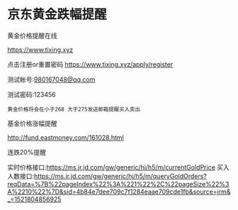 # 京东黄金跌幅提醒
黄金价格提醒在线

https://www.tixing.xyz

点击注册or重置密码 https://www.tixing.xyz/apply/register

测试帐号:980167048@qq.com

测试密码:123456

```黄金价格将会在小于268 大于275发送邮箱提醒买入卖出```


基金价格涨幅提醒

http://fund.eastmoney.com/161028.html

连跌20%提醒

实时价格接口:https://ms.jr.jd.com/gw/generic/hj/h5/m/currentGoldPrice
买入人数接口:https://ms.jr.jd.com/gw/generic/hj/h5/m/queryGoldOrders?reqData=%7B%22pageIndex%22%3A%221%22%2C%22pageSize%22%3A%2210%22%7D&sid=4b84e7dee709c7f1284eaae709cde1fb&source=jrm&_=1521804856925

